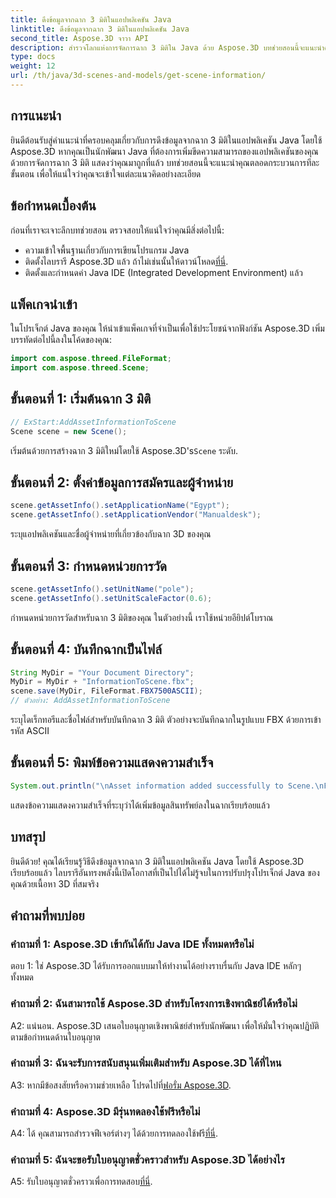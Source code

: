 ```yaml
---
title: ดึงข้อมูลจากฉาก 3 มิติในแอปพลิเคชัน Java
linktitle: ดึงข้อมูลจากฉาก 3 มิติในแอปพลิเคชัน Java
second_title: Aspose.3D จาวา API
description: สำรวจโลกแห่งการจัดการฉาก 3 มิติใน Java ด้วย Aspose.3D บทช่วยสอนนี้จะแนะนำคุณในการเรียกข้อมูลทีละขั้นตอน
type: docs
weight: 12
url: /th/java/3d-scenes-and-models/get-scene-information/
---
```

## การแนะนำ

ยินดีต้อนรับสู่คำแนะนำที่ครอบคลุมเกี่ยวกับการดึงข้อมูลจากฉาก 3 มิติในแอปพลิเคชัน Java โดยใช้ Aspose.3D หากคุณเป็นนักพัฒนา Java ที่ต้องการเพิ่มขีดความสามารถของแอปพลิเคชันของคุณด้วยการจัดการฉาก 3 มิติ แสดงว่าคุณมาถูกที่แล้ว บทช่วยสอนนี้จะแนะนำคุณตลอดกระบวนการทีละขั้นตอน เพื่อให้แน่ใจว่าคุณจะเข้าใจแต่ละแนวคิดอย่างละเอียด

## ข้อกำหนดเบื้องต้น

ก่อนที่เราจะเจาะลึกบทช่วยสอน ตรวจสอบให้แน่ใจว่าคุณมีสิ่งต่อไปนี้:

- ความเข้าใจพื้นฐานเกี่ยวกับการเขียนโปรแกรม Java
-  ติดตั้งไลบรารี Aspose.3D แล้ว ถ้าไม่เช่นนั้นให้ดาวน์โหลด[ที่นี่](https://releases.aspose.com/3d/java/).
- ติดตั้งและกำหนดค่า Java IDE (Integrated Development Environment) แล้ว

## แพ็คเกจนำเข้า

ในโปรเจ็กต์ Java ของคุณ ให้นำเข้าแพ็คเกจที่จำเป็นเพื่อใช้ประโยชน์จากฟังก์ชัน Aspose.3D เพิ่มบรรทัดต่อไปนี้ลงในโค้ดของคุณ:

```java
import com.aspose.threed.FileFormat;
import com.aspose.threed.Scene;
```

## ขั้นตอนที่ 1: เริ่มต้นฉาก 3 มิติ

```java
// ExStart:AddAssetInformationToScene
Scene scene = new Scene();
```

 เริ่มต้นด้วยการสร้างฉาก 3 มิติใหม่โดยใช้ Aspose.3D's`Scene` ระดับ.

## ขั้นตอนที่ 2: ตั้งค่าข้อมูลการสมัครและผู้จำหน่าย

```java
scene.getAssetInfo().setApplicationName("Egypt");
scene.getAssetInfo().setApplicationVendor("Manualdesk");
```

ระบุแอปพลิเคชันและชื่อผู้จำหน่ายที่เกี่ยวข้องกับฉาก 3D ของคุณ

## ขั้นตอนที่ 3: กำหนดหน่วยการวัด

```java
scene.getAssetInfo().setUnitName("pole");
scene.getAssetInfo().setUnitScaleFactor(0.6);
```

กำหนดหน่วยการวัดสำหรับฉาก 3 มิติของคุณ ในตัวอย่างนี้ เราใช้หน่วยอียิปต์โบราณ

## ขั้นตอนที่ 4: บันทึกฉากเป็นไฟล์

```java
String MyDir = "Your Document Directory";
MyDir = MyDir + "InformationToScene.fbx";
scene.save(MyDir, FileFormat.FBX7500ASCII);
// ตัวอย่าง: AddAssetInformationToScene
```

ระบุไดเร็กทอรีและชื่อไฟล์สำหรับบันทึกฉาก 3 มิติ ตัวอย่างจะบันทึกฉากในรูปแบบ FBX ด้วยการเข้ารหัส ASCII

## ขั้นตอนที่ 5: พิมพ์ข้อความแสดงความสำเร็จ

```java
System.out.println("\nAsset information added successfully to Scene.\nFile saved at " + MyDir);
```

แสดงข้อความแสดงความสำเร็จที่ระบุว่าได้เพิ่มข้อมูลสินทรัพย์ลงในฉากเรียบร้อยแล้ว

## บทสรุป

ยินดีด้วย! คุณได้เรียนรู้วิธีดึงข้อมูลจากฉาก 3 มิติในแอปพลิเคชัน Java โดยใช้ Aspose.3D เรียบร้อยแล้ว ไลบรารีอันทรงพลังนี้เปิดโอกาสที่เป็นไปได้ไม่รู้จบในการปรับปรุงโปรเจ็กต์ Java ของคุณด้วยเนื้อหา 3D ที่สมจริง

## คำถามที่พบบ่อย

### คำถามที่ 1: Aspose.3D เข้ากันได้กับ Java IDE ทั้งหมดหรือไม่

ตอบ 1: ใช่ Aspose.3D ได้รับการออกแบบมาให้ทำงานได้อย่างราบรื่นกับ Java IDE หลักๆ ทั้งหมด

### คำถามที่ 2: ฉันสามารถใช้ Aspose.3D สำหรับโครงการเชิงพาณิชย์ได้หรือไม่

A2: แน่นอน. Aspose.3D เสนอใบอนุญาตเชิงพาณิชย์สำหรับนักพัฒนา เพื่อให้มั่นใจว่าคุณปฏิบัติตามข้อกำหนดด้านใบอนุญาต

### คำถามที่ 3: ฉันจะรับการสนับสนุนเพิ่มเติมสำหรับ Aspose.3D ได้ที่ไหน

 A3: หากมีข้อสงสัยหรือความช่วยเหลือ โปรดไปที่[ฟอรั่ม Aspose.3D](https://forum.aspose.com/c/3d/18).

### คำถามที่ 4: Aspose.3D มีรุ่นทดลองใช้ฟรีหรือไม่

 A4: ได้ คุณสามารถสำรวจฟีเจอร์ต่างๆ ได้ด้วยการทดลองใช้ฟรี[ที่นี่](https://releases.aspose.com/).

### คำถามที่ 5: ฉันจะขอรับใบอนุญาตชั่วคราวสำหรับ Aspose.3D ได้อย่างไร

 A5: รับใบอนุญาตชั่วคราวเพื่อการทดสอบ[ที่นี่](https://purchase.aspose.com/temporary-license/).